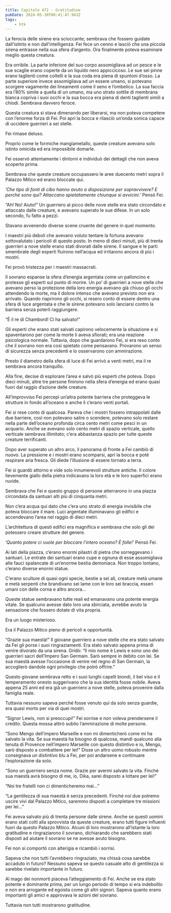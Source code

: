 ```yaml
---
title: Capitolo 472 - Gratitudine
pubDate: 2024-05-30T00:41:47.943Z
tags:
    - htk
---
```


La ferocia delle sirene era scioccante; sembrava che fossero guidate dall’istinto e non dall’intelligenza. Fei fece un cenno e lasciò che una piccola sirena entrasse nella sua sfera d’argento. Ora finalmente poteva esaminare meglio questa creatura.

Era orribile. La parte inferiore del suo corpo assomigliava ad un pesce e le sue scaglie erano coperte da un liquido nero appiccicoso. Le sue sei pinne erano taglienti come coltelli e la sua coda era piena di spuntoni d’osso. La parte superiore invece assomigliava ad un essere umano, si potevano scorgere vagamente dei lineamenti come il seno e l’ombelico. La sua faccia era l’80% simile a quella di un umano, ma uno strato sottile di membrana bianca copriva i suoi occhi e la sua bocca era piena di denti taglienti simili a chiodi. Sembrava davvero feroce.

Questa creatura si stava dimenando per liberarsi, ma non poteva competere con l’enorme forza di Fei. Poi aprì la bocca e rilasciò un’onda sonica capace di uccidere guerrieri a sei stelle.

Fei rimase deluso.

Proprio come le formiche mangiametallo, queste creature avevano solo istinto omicida ed era impossibile domarle.

Fei osservò attentamente i dintorni e individuò dei dettagli che non aveva scoperto prima.

Sembrava che queste creature occupassero le aree duecento metri sopra il Palazzo Mitico ed erano bloccate qui.

<em>’Che tipo di fonti di cibo hanno avuto a disposizione per sopravvivere? E perché sono qui? Attaccano spietatamente chiunque si avvicini.’</em> Pensò Fei.

“Ah! No! Aiuto!” Un guerriero al picco delle nove stelle era stato circondato e attaccato dalle creature, e avevano superato le sue difese. In un solo secondo, fu fatto a pezzi.

Stavano avvenendo diverse scene cruente del genere in quel momento.

I maestri più deboli che avevano voluto tentare la fortuna avevano sottovalutato i pericoli di questo posto. In meno di dieci minuti, più di trenta guerrieri a nove stelle erano stati divorati dalle sirene. Il sangue e le parti smembrate degli esperti fluirono nell’acqua ed irritarono ancora di più i mostri.

Fei provò tristezza per i maestri massacrati.

Il sovrano espanse la sfera d’energia argentata come un palloncino e protesse gli esperti sul punto di morire. Un po’ di guerrieri a nove stelle che avevano perso la protezione della loro energia avevano già chiuso gli occhi attendendo la morte, ma il dolore intenso che avevano previsto non era arrivato. Quando riaprirono gli occhi, si resero conto di essere dentro una sfera di luce argentata e che le sirene potevano solo lanciarsi contro la barriera senza poterli raggiungere.

“È il re di Chambord! Ci ha salvato!”

Gli esperti che erano stati salvati capirono velocemente la situazione e si spaventarono per come la morte li aveva sfiorati; era una reazione psicologica normale. Tuttavia, dopo che guardarono Fei, si era reso conto che il sovrano non era così spietato come pensavano. Provarono un senso di sicurezza senza precedenti e lo osservarono con ammirazione.

Presto il diametro della sfera di luce di Fei arrivò a venti metri, ma il re sembrava ancora tranquillo.

Alla fine, decise di esplorare l’area e salvò più esperti che poteva. Dopo dieci minuti, altre tre persone finirono nella sfera d’energia ed erano quasi fuori dal raggio d’azione delle creature.

All’improvviso Fei percepì un’altra potente barriera che proteggeva le strutture in fondo all’oceano e anche lì c’erano venti portali.

Fei si rese conto di qualcosa. Pareva che i mostri fossero intrappolati dalle due barriere, così non potevano salire o scendere, potevano solo restare nella parte dell’oceano profonda circa cento metri come pesci in un acquario. Anche se avevano solo cento metri di spazio verticale, quello verticale sembrava illimitato; c’era abbastanza spazio per tutte queste creature terrificanti.

Dopo aver superato un altro arco, il panorama di fronte a Fei cambiò di nuovo. La pressione e i mostri erano scomparsi, aprì la bocca e poté respirare aria fresca. Gli diede l’illusione di essere tornato a terra.

Fei si guardò attorno e vide solo innumerevoli strutture antiche. Il colore lievemente giallo della pietra indicavano la loro età e le loro superfici erano ruvide.

Sembrava che Fei e questo gruppo di persone atterrarono in una piazza circondata da santuari alti più di cinquanta metri.

Non c’era acqua qui dato che c’era uno strato di energia invisibile che poteva bloccare il mare. Luci argentate illuminavano gli edifici e accendevano l’area nel raggio di dieci metri.

L’architettura di questi edifici era magnifica e sembrava che solo gli dei potessero creare strutture del genere.

<em>’Quanto potere ci vuole per bloccare l’intero oceano? È folle!’</em> Pensò Fei.

Ai lati della piazza, c’erano enormi pilastri di pietra che sorreggevano i santuari. Le entrate dei santuari erano cupe e ognuna di esse assomigliava alle fauci spalancate di un’enorme bestia demoniaca. Non troppo lontano, c’erano diverse enormi statue.

C’erano sculture di quasi ogni specie, bestie a sei ali, creature metà umane e metà serpenti che brandivano sei lame con le loro sei braccia, esseri umani con delle corna e altro ancora…

Queste statue sembravano tutte reali ed emanavano una potente energia vitale. Se qualcuno avesse dato loro una sbirciata, avrebbe avuto la sensazione che fossero dotate di vita propria.

Era un luogo misterioso.

Era il Palazzo Mitico pieno di pericoli e opportunità.

“Grazie sua maestà!” Il giovane guerriero a nove stelle che era stato salvato da Fei gli porse i suoi ringraziamenti. Era stato salvato appena prima di venire divorato da una sirena. Gridò: “Il mio nome è Lewis e sono uno dei guerrieri sacri dell’Impero San Germain. Sarò sempre in debito con lei. Se sua maestà avesse l’occasione di venire nel regno di San Germain, la accoglierò dandole ogni privilegio che potrò offrire.”

Questo giovane sembrava retto e i suoi lunghi capelli biondi, il bel viso e il temperamento onesto suggerivano che la sua identità fosse nobile. Aveva appena 25 anni ed era già un guerriero a nove stelle, poteva provenire dalla famiglia reale.

Tuttavia nessuno sapeva perché fosse venuto qui da solo senza guardie, era quasi morto per via di quei mostri.

“Signor Lewis, non si preoccupi!” Fei sorrise e non voleva prendersene il credito. Questa mossa attirò subito l’ammirazione di molte persone.

“Sono Mengo dell’impero Marseille e non mi dimenticherò come mi ha salvato la vita. Se sua maestà ha bisogno di qualcosa, mandi qualcuno alla tenuta di Provence nell’impero Marseille con questo distintivo e io, Mengo, sarò disposto a combattere per lei!” Disse un altro uomo robusto mentre consegnava un distintivo blu a Fei, per poi andarsene e continuare l’esplorazione da solo.

“Sono un guerriero senza nome. Grazie per avermi salvato la vita. Finché sua maestà avrà bisogno di me, io, Dika, sarei disposto a lottare per lei!”

“Noi tre fratelli non ci dimenticheremo mai…”

“La gentilezza di sua maestà è senza precedenti. Finché noi due potremo uscire vivi dal Palazzo Mitico, saremmo disposti a completare tre missioni per lei…”

Fei aveva salvato più di trenta persone dalle sirene. Anche se questi uomini erano stati colti alla sprovvista da queste creature, erano tutti figure influenti fuori da questo Palazzo Mitico. Alcuni di loro mostrarono all’istante la loro gratitudine e ringraziarono il sovrano, dichiarando che sarebbero stati disposti ad aiutare il sovrano se ne avesse avuto bisogno.

Fei non si comportò con alterigia e ricambiò i sorrisi.

Sapeva che non tutti l’avrebbero ringraziato, ma chissà cosa sarebbe accaduto in futuro? Nessuno sapeva se questo casuale atto di gentilezza si sarebbe rivelato importante in futuro.

Al mago dei nonmorti piaceva l’atteggiamento di Fei. Anche se era stato potente e dominante prima, per un lungo periodo di tempo si era indebolito e non era arrogante ed egoista come gli altri signori. Sapeva quanto erano importanti gli amici e approvava le azioni del sovrano.

Tuttavia non tutti mostrarono gratitudine.



